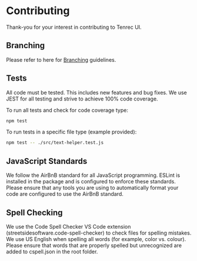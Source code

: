 # Contributing

Thank-you for your interest in contributing to Tenrec UI.

## Branching

Please refer to here for [Branching](BRANCHING.md) guidelines.

## Tests

All code must be tested. This includes new features and bug fixes. We use JEST
for all testing and strive to achieve 100% code coverage.

To run all tests and check for code coverage type:

``` bash
npm test
```

To run tests in a specific file type (example provided):

``` bash
npm test -- ./src/text-helper.test.js
```

## JavaScript Standards

We follow the AirBnB standard for all JavaScript programming. ESLint is
installed in the package and is configured to enforce these standards. Please
ensure that any tools you are using to automatically format your code are
configured to use the AirBnB standard.

## Spell Checking

We use the  Code Spell Checker VS Code extension
(streetsidesoftware.code-spell-checker) to check files for spelling mistakes. We
use US English when spelling all words (for example, color vs. colour). Please
ensure that words that are properly spelled but unrecognized are added to
cspell.json in the root folder.
